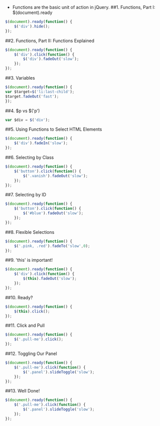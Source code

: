 * Functions are the basic unit of action in jQuery.
##1. Functions, Part I: $(document).ready
```script.js
$(document).ready(function() {
    $('div').hide();    
});
```
##2. Functions, Part II: Functions Explained 
```script.js
$(document).ready(function() {
    $('div').click(function() {
        $('div').fadeOut('slow');
    });
});
```
##3. Variables
```script.js
$(document).ready(function() {
var $target=$('li:last-child');
$target.fadeOut('fast');
});
```
##4. $p vs $('p')
```script.js
var $div = $('div');
```
##5. Using Functions to Select HTML Elements
```script.js
$(document).ready(function() {
    $('div').fadeIn('slow');
});
```
##6. Selecting by Class
```script.js
$(document).ready(function() {
    $('button').click(function() {
        $('.vanish').fadeOut('slow');
    });
});
```
##7. Selecting by ID 
```script.js
$(document).ready(function() {
    $('button').click(function() {
        $('#blue').fadeOut('slow');
    });
});
```
##8. Flexible Selections
```script.js
$(document).ready(function() {
    $('.pink, .red').fadeTo('slow',0);    
});
```
##9. 'this' is important!
```script.js
$(document).ready(function() {
    $('div').click(function() {
        $(this).fadeOut('slow');
    });
});
```
##10. Ready? 
```script.js
$(document).ready(function() {
    $(this).click();    
});
```
##11. Click and Pull
```script.js
$(document).ready(function() {
    $('.pull-me').click();    
});
```
##12. Toggling Our Panel
```script.js
$(document).ready(function() {
    $('.pull-me').click(function() {
        $('.panel').slideToggle('slow');    
    });    
});
```
##13. Well Done!
```script.js
$(document).ready(function() {
    $('.pull-me').click(function() {
        $('.panel').slideToggle('slow');    
    });    
});
```